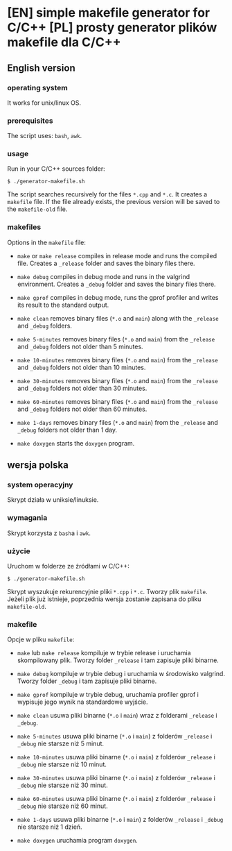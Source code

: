 # [EN] simple makefile generator for C/C++ [PL] prosty generator plików makefile dla C/C++ 

## English version 

### operating system

It works for unix/linux OS.

### prerequisites

The script uses: ```bash```, ```awk```.

### usage

Run in your C/C++ sources folder:

```$ ./generator-makefile.sh```

The script searches recursively for the files ```*.cpp``` and ```*.c```. It creates a ```makefile``` file. If the file already exists, the previous version will be saved to the ```makefile-old``` file.

### makefiles

Options in the ```makefile``` file:

* ```make``` or ```make release```
   compiles in release mode and runs the compiled file. Creates a ```_release``` folder and saves the binary files there.

* ```make debug```
   compiles in debug mode and runs in the valgrind environment. Creates a ```_debug``` folder and saves the binary files there.

* ```make gprof```
   compiles in debug mode, runs the gprof profiler and writes its result to the standard output.

* ```make clean``` removes binary files (```*.o``` and ```main```) along with the ```_release``` and ```_debug``` folders.

* ```make 5-minutes``` removes binary files (```*.o``` and ```main```) from the ```_release``` and ```_debug``` folders not older than 5 minutes.

* ```make 10-minutes``` removes binary files (```*.o``` and ```main```) from the ```_release``` and ```_debug``` folders not older than 10 minutes.

* ```make 30-minutes``` removes binary files (```*.o``` and ```main```) from the ```_release``` and ```_debug``` folders not older than 30 minutes.

* ```make 60-minutes``` removes binary files (```*.o``` and ```main```) from the ```_release``` and ```_debug``` folders not older than 60 minutes.

* ```make 1-days``` removes binary files (```*.o``` and ```main```) from the ```_release``` and ```_debug``` folders not older than 1 day.

* ```make doxygen``` starts the ```doxygen``` program.

## wersja polska

### system operacyjny

Skrypt działa w uniksie/linuksie.

### wymagania

Skrypt korzysta z ```bash```a i ```awk```.

### użycie

Uruchom w folderze ze źródłami w C/C++:

```$ ./generator-makefile.sh```

Skrypt wyszukuje rekurencyjnie pliki ```*.cpp``` i ```*.c```. Tworzy plik ```makefile```.  Jeżeli plik już istnieje, poprzednia wersja zostanie zapisana do pliku ```makefile-old```.

### makefile

Opcje w pliku ```makefile```:

* ```make``` lub ```make release``` 
  kompiluje w trybie release i uruchamia skompilowany plik. 
  Tworzy folder ```_release``` i tam zapisuje pliki binarne.

* ```make debug```
  kompiluje w trybie debug i uruchamia w środowisko valgrind.
Tworzy folder ```_debug``` i tam zapisuje pliki binarne.

* ```make gprof```
  kompiluje w trybie debug, uruchamia profiler gprof i wypisuje jego wynik na standardowe wyjście.

* ```make clean``` usuwa pliki binarne (```*.o``` i ```main```) wraz z folderami ```_release``` i ```_debug```.

* ```make 5-minutes``` usuwa pliki binarne (```*.o``` i ```main```) z folderów ```_release``` i ```_debug``` nie starsze niż 5 minut.

* ```make 10-minutes``` usuwa pliki binarne (```*.o``` i ```main```) z folderów ```_release``` i ```_debug``` nie starsze niż 10 minut.

* ```make 30-minutes``` usuwa pliki binarne (```*.o``` i ```main```) z folderów ```_release``` i ```_debug``` nie starsze niż 30 minut.

* ```make 60-minutes``` usuwa pliki binarne (```*.o``` i ```main```) z folderów ```_release``` i ```_debug``` nie starsze niż 60 minut.

* ```make 1-days``` usuwa pliki binarne (```*.o``` i ```main```) z folderów ```_release``` i ```_debug``` nie starsze niż 1 dzień.

* ```make doxygen``` uruchamia program ```doxygen```.

